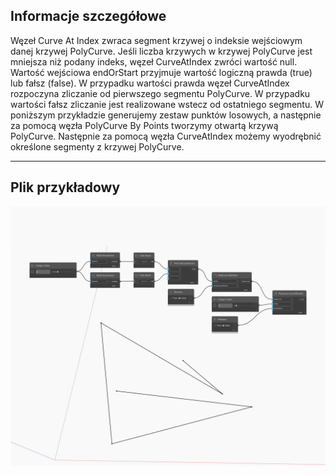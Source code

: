 ## Informacje szczegółowe
Węzeł Curve At Index zwraca segment krzywej o indeksie wejściowym danej krzywej PolyCurve. Jeśli liczba krzywych w krzywej PolyCurve jest mniejsza niż podany indeks, węzeł CurveAtIndex zwróci wartość null. Wartość wejściowa endOrStart przyjmuje wartość logiczną prawda (true) lub fałsz (false). W przypadku wartości prawda węzeł CurveAtIndex rozpoczyna zliczanie od pierwszego segmentu PolyCurve. W przypadku wartości fałsz zliczanie jest realizowane wstecz od ostatniego segmentu. W poniższym przykładzie generujemy zestaw punktów losowych, a następnie za pomocą węzła PolyCurve By Points tworzymy otwartą krzywą PolyCurve. Następnie za pomocą węzła CurveAtIndex możemy wyodrębnić określone segmenty z krzywej PolyCurve.
___
## Plik przykładowy

![CurveAtIndex](./Autodesk.DesignScript.Geometry.PolyCurve.CurveAtIndex_img.jpg)

